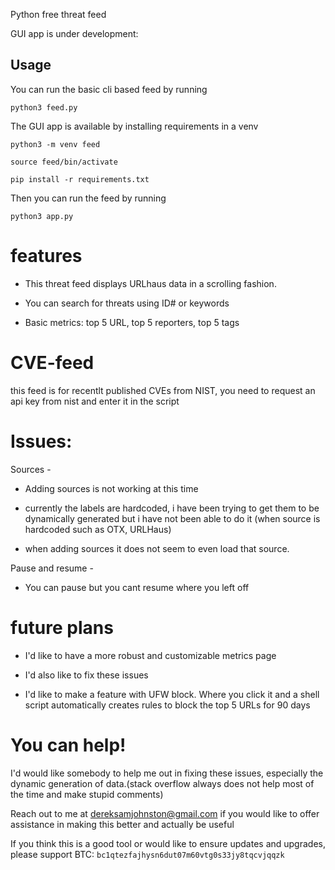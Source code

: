 Python free threat feed


GUI app is under development:

## Usage

You can run the basic cli based feed by running 

`python3 feed.py`

The GUI app is available by installing requirements in a venv

`python3 -m venv feed`

`source feed/bin/activate`

`pip install -r requirements.txt`

Then you can run the feed by running

`python3 app.py`

# features

- This threat feed displays URLhaus data in a scrolling fashion.

- You can search for threats using ID# or keywords

- Basic metrics: top 5 URL, top 5 reporters, top 5 tags

# CVE-feed

this feed is for recentlt published CVEs from NIST, you need to request an api key from nist and enter it in the script


# Issues:

Sources - 
- Adding sources is not working at this time

- currently the labels are hardcoded, i have been trying to get them to be dynamically generated but i have not been able to do it (when source is hardcoded such as OTX, URLHaus)

- when adding sources it does not seem to even load that source.

Pause and resume - 

- You can pause but you cant resume where you left off


# future plans

- I'd like to have a more robust and customizable metrics page
  
- I'd also like to fix these issues

- I'd like to make a feature with UFW block. Where you click it and a shell script automatically creates rules to block the top 5 URLs for 90 days


# You can help!

I'd would like somebody to help me out in fixing these issues, especially the dynamic generation of data.(stack overflow always does not help most of the time and make stupid comments)

Reach out to me at dereksamjohnston@gmail.com if you would like to offer assistance in making this better and actually be useful

If you think this is a good tool or would like to ensure updates and upgrades, please support BTC: `bc1qtezfajhysn6dut07m60vtg0s33jy8tqcvjqqzk`
